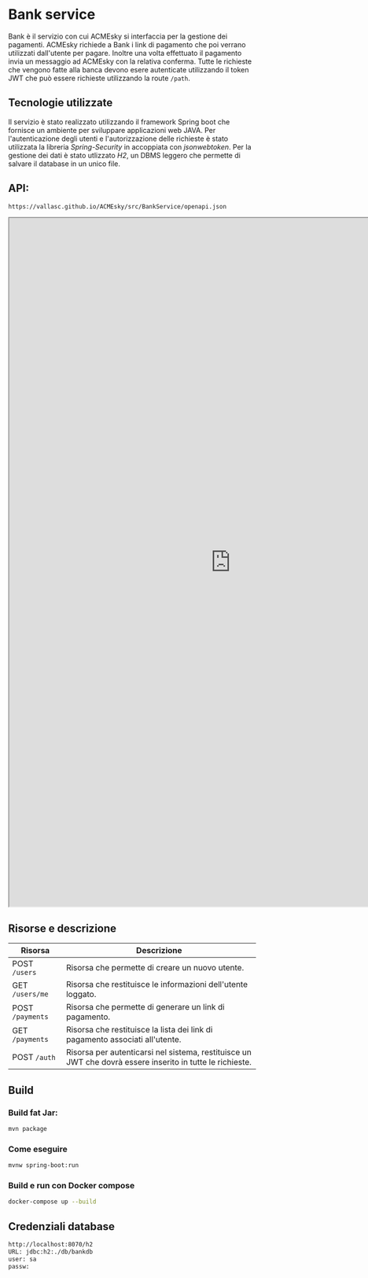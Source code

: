 
# Bank service

Bank è il servizio con cui ACMEsky si interfaccia per la gestione dei pagamenti.
ACMEsky richiede a Bank i link di pagamento che poi verrano utilizzati dall'utente per pagare. Inoltre una volta effettuato il pagamento invia un messaggio ad ACMEsky con la relativa conferma.
Tutte le richieste che vengono fatte alla banca devono esere autenticate utilizzando il token JWT che può essere richieste utilizzando la route `/path`.

## Tecnologie utilizzate

Il servizio è stato realizzato utilizzando il framework Spring boot che fornisce un ambiente per sviluppare applicazioni web JAVA. Per l'autenticazione degli utenti e l'autorizzazione delle richieste è stato utilizzata la libreria *Spring-Security* in accoppiata con *jsonwebtoken*.
Per la gestione dei dati è stato utlizzato *H2*, un DBMS leggero che permette di salvare il database in un unico file.


## API:
```sh
https://vallasc.github.io/ACMEsky/src/BankService/openapi.json
```

<iframe title="API"
    width="900"
    height="1400"
    class="hidden"
    src="
    https://vallasc.github.io/ACMEsky/src/SwaggerUI/index.html?src=https://vallasc.github.io/ACMEsky/src/BankService/openapi.json&token=eyJhbGciOiJIUzUxMiJ9.eyJqdGkiOiJiYW5rSldUIiwic3ViIjoiOTI1NDYxIiwiYXV0aG9yaXRpZXMiOlsiUk9MRV9VU0VSIl0sImlhdCI6MTYyNDI5MTI5MywiZXhwIjoxNjI1Mzg1Mjk4fQ.xklR5LsgPF0cuI9Ico57g5QuvOJUH9DQyPt7H_RQoDHTk6XqR1Je7-T5wOiQY4CmMI9TR-UffZl_4254pg42wA
    ">
</iframe>

## Risorse e descrizione

| Risorsa | Descrizione |
| - | - |
| POST `/users` | Risorsa che permette di creare un nuovo utente. |
| GET `/users/me` | Risorsa che restituisce le informazioni dell'utente loggato. |
| POST `/payments` | Risorsa che permette di generare un link di pagamento. |
| GET `/payments` | Risorsa che restituisce la lista dei link di pagamento associati all'utente. |
| POST `/auth` | Risorsa per autenticarsi nel sistema, restituisce un JWT che dovrà essere inserito in tutte le richieste. |

## Build

### Build fat Jar:
```sh
mvn package
```

### Come eseguire
```sh
mvnw spring-boot:run
```

### Build e run con Docker compose
```sh
docker-compose up --build
```

## Credenziali database
```sh
http://localhost:8070/h2
URL: jdbc:h2:./db/bankdb
user: sa
passw:
```

&nbsp;
<div class="page-break"></div>
